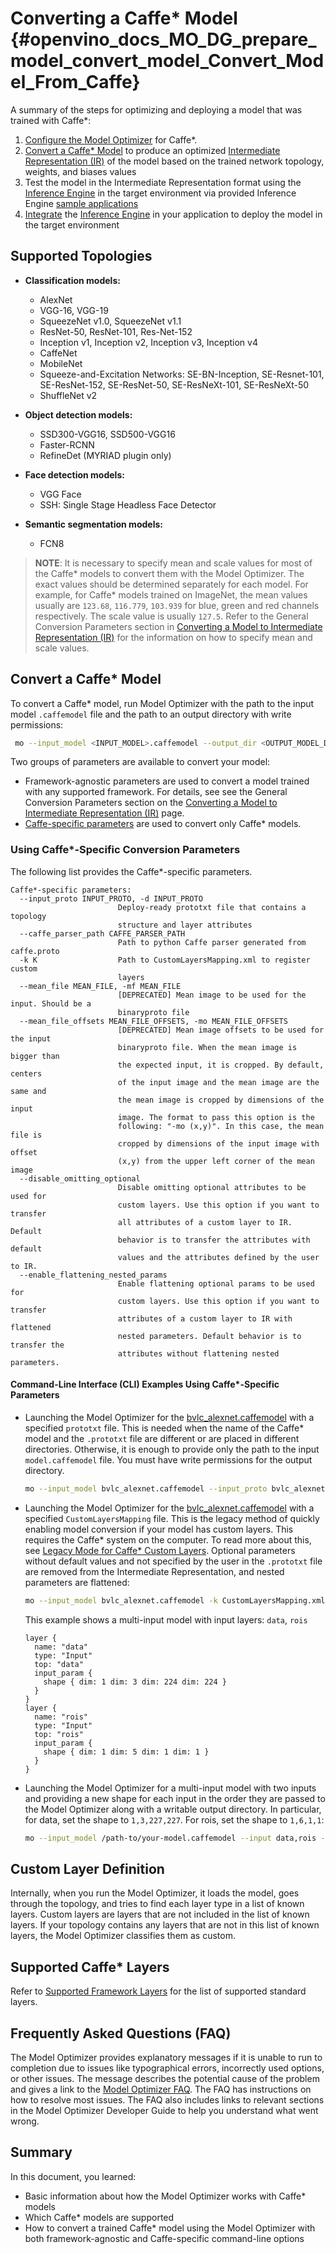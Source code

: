 # Converting a Caffe* Model {#openvino_docs_MO_DG_prepare_model_convert_model_Convert_Model_From_Caffe}

A summary of the steps for optimizing and deploying a model that was trained with Caffe\*:

1. [Configure the Model Optimizer](../../Deep_Learning_Model_Optimizer_DevGuide.md) for Caffe\*.
2. [Convert a Caffe\* Model](#Convert_From_Caffe) to produce an optimized [Intermediate Representation (IR)](../../IR_and_opsets.md) of the model based on the trained network topology, weights, and biases values
3. Test the model in the Intermediate Representation format using the [Inference Engine](../../../IE_DG/Deep_Learning_Inference_Engine_DevGuide.md) in the target environment via provided Inference Engine [sample applications](../../../IE_DG/Samples_Overview.md)
4. [Integrate](../../../IE_DG/Samples_Overview.md) the [Inference Engine](../../../IE_DG/Deep_Learning_Inference_Engine_DevGuide.md) in your application to deploy the model in the target environment

## Supported Topologies

* **Classification models:**
	* AlexNet
	* VGG-16, VGG-19
	* SqueezeNet v1.0, SqueezeNet v1.1
	* ResNet-50, ResNet-101, Res-Net-152
	* Inception v1, Inception v2, Inception v3, Inception v4
	* CaffeNet
	* MobileNet
	* Squeeze-and-Excitation Networks: SE-BN-Inception, SE-Resnet-101, SE-ResNet-152, SE-ResNet-50, SE-ResNeXt-101, SE-ResNeXt-50
	* ShuffleNet v2

* **Object detection models:**
	* SSD300-VGG16, SSD500-VGG16
	* Faster-RCNN
	* RefineDet (MYRIAD plugin only)

* **Face detection models:**
	* VGG Face
    * SSH: Single Stage Headless Face Detector

* **Semantic segmentation models:**
	* FCN8

> **NOTE**: It is necessary to specify mean and scale values for most of the Caffe\* models to convert them with the Model Optimizer. The exact values should be determined separately for each model. For example, for Caffe\* models trained on ImageNet, the mean values usually are `123.68`, `116.779`, `103.939` for blue, green and red channels respectively. The scale value is usually `127.5`. Refer to the General Conversion Parameters section in [Converting a Model to Intermediate Representation (IR)](Converting_Model.md) for the information on how to specify mean and scale values.

## Convert a Caffe* Model <a name="Convert_From_Caffe"></a>

To convert a Caffe\* model, run Model Optimizer with the path to the input model `.caffemodel` file and the path to an output directory with write permissions:

```sh
 mo --input_model <INPUT_MODEL>.caffemodel --output_dir <OUTPUT_MODEL_DIR>
```

Two groups of parameters are available to convert your model:

* Framework-agnostic parameters are used to convert a model trained with any supported framework. For details, see see the General Conversion Parameters section on the [Converting a Model to Intermediate Representation (IR)](Converting_Model.md) page.
* [Caffe-specific parameters](#caffe_specific_conversion_params) are used to convert only Caffe\* models.

### Using Caffe\*-Specific Conversion Parameters <a name="caffe_specific_conversion_params"></a>

The following list provides the Caffe\*-specific parameters.

```
Caffe*-specific parameters:
  --input_proto INPUT_PROTO, -d INPUT_PROTO
                        Deploy-ready prototxt file that contains a topology
                        structure and layer attributes
  --caffe_parser_path CAFFE_PARSER_PATH
                        Path to python Caffe parser generated from caffe.proto
  -k K                  Path to CustomLayersMapping.xml to register custom
                        layers
  --mean_file MEAN_FILE, -mf MEAN_FILE
                        [DEPRECATED] Mean image to be used for the input. Should be a
                        binaryproto file
  --mean_file_offsets MEAN_FILE_OFFSETS, -mo MEAN_FILE_OFFSETS
                        [DEPRECATED] Mean image offsets to be used for the input
                        binaryproto file. When the mean image is bigger than
                        the expected input, it is cropped. By default, centers
                        of the input image and the mean image are the same and
                        the mean image is cropped by dimensions of the input
                        image. The format to pass this option is the
                        following: "-mo (x,y)". In this case, the mean file is
                        cropped by dimensions of the input image with offset
                        (x,y) from the upper left corner of the mean image
  --disable_omitting_optional
                        Disable omitting optional attributes to be used for
                        custom layers. Use this option if you want to transfer
                        all attributes of a custom layer to IR. Default
                        behavior is to transfer the attributes with default
                        values and the attributes defined by the user to IR.
  --enable_flattening_nested_params
                        Enable flattening optional params to be used for
                        custom layers. Use this option if you want to transfer
                        attributes of a custom layer to IR with flattened
                        nested parameters. Default behavior is to transfer the
                        attributes without flattening nested parameters.
```

#### Command-Line Interface (CLI) Examples Using Caffe\*-Specific Parameters

* Launching the Model Optimizer for the [bvlc_alexnet.caffemodel](https://github.com/BVLC/caffe/tree/master/models/bvlc_alexnet) with a specified `prototxt` file. This is needed when the name of the Caffe\* model and the `.prototxt` file are different or are placed in different directories. Otherwise, it is enough to provide only the path to the input `model.caffemodel` file. You must have write permissions for the output directory.
   ```sh    
   mo --input_model bvlc_alexnet.caffemodel --input_proto bvlc_alexnet.prototxt --output_dir <OUTPUT_MODEL_DIR>
   ```
* Launching the Model Optimizer for the [bvlc_alexnet.caffemodel](https://github.com/BVLC/caffe/tree/master/models/bvlc_alexnet) with a specified `CustomLayersMapping` file. This is the legacy method of quickly enabling model conversion if your model has custom layers. This requires the Caffe\* system on the computer. To read more about this, see [Legacy Mode for Caffe* Custom Layers](../customize_model_optimizer/Legacy_Mode_for_Caffe_Custom_Layers.md).
Optional parameters without default values and not specified by the user in the `.prototxt` file are removed from the Intermediate Representation, and nested parameters are flattened:
   ```sh
   mo --input_model bvlc_alexnet.caffemodel -k CustomLayersMapping.xml --disable_omitting_optional --enable_flattening_nested_params --output_dir <OUTPUT_MODEL_DIR>
   ```
   This example shows a multi-input model with input layers: `data`, `rois`
   ```
   layer {
     name: "data"
     type: "Input"
     top: "data"
     input_param {
       shape { dim: 1 dim: 3 dim: 224 dim: 224 }
     }
   }
   layer {
     name: "rois"
     type: "Input"
     top: "rois"
     input_param {
       shape { dim: 1 dim: 5 dim: 1 dim: 1 }
     }
   }
   ```

* Launching the Model Optimizer for a multi-input model with two inputs and providing a new shape for each input in the order they are passed to the Model Optimizer along with a writable output directory. In particular, for data, set the shape to `1,3,227,227`. For rois, set the shape to `1,6,1,1`:
   ```sh
   mo --input_model /path-to/your-model.caffemodel --input data,rois --input_shape (1,3,227,227),[1,6,1,1] --output_dir <OUTPUT_MODEL_DIR>
   ```
## Custom Layer Definition

Internally, when you run the Model Optimizer, it loads the model, goes through the topology, and tries to find each layer type in a list of known layers. Custom layers are layers that are not included in the list of known layers. If your topology contains any layers that are not in this list of known layers, the Model Optimizer classifies them as custom.

## Supported Caffe\* Layers
Refer to [Supported Framework Layers](../Supported_Frameworks_Layers.md) for the list of supported standard layers.

## Frequently Asked Questions (FAQ)

The Model Optimizer provides explanatory messages if it is unable to run to completion due to issues like typographical errors, incorrectly used options, or other issues. The message describes the potential cause of the problem and gives a link to the [Model Optimizer FAQ](../Model_Optimizer_FAQ.md). The FAQ has instructions on how to resolve most issues. The FAQ also includes links to relevant sections in the Model Optimizer Developer Guide to help you understand what went wrong.

## Summary

In this document, you learned:

* Basic information about how the Model Optimizer works with Caffe\* models
* Which Caffe\* models are supported
* How to convert a trained Caffe\* model using the Model Optimizer with both framework-agnostic and Caffe-specific command-line options
